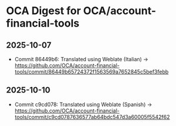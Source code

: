 # OCA Digest for OCA/account-financial-tools

## 2025-10-07

- Commit 86449b6: Translated using Weblate (Italian) → https://github.com/OCA/account-financial-tools/commit/86449b65724372f1563569a7652845c5bef3febb

## 2025-10-10

- Commit c9cd078: Translated using Weblate (Spanish) → https://github.com/OCA/account-financial-tools/commit/c9cd0787636577ab64bdc547d3a60005f5542f62

